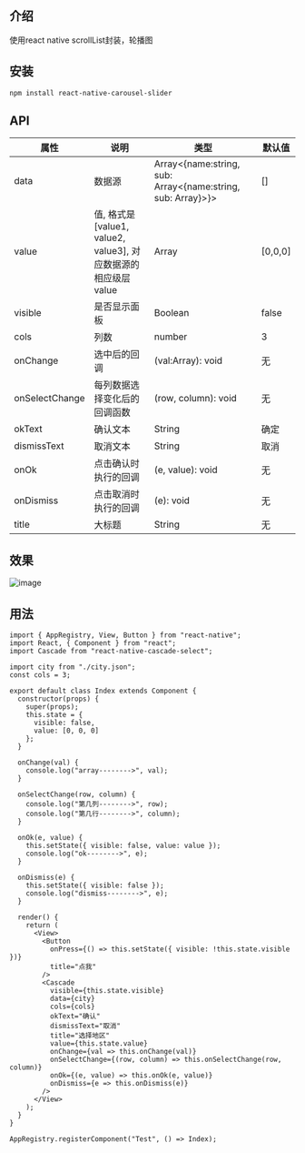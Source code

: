 ## 介绍
使用react native scrollList封装，轮播图
## 安装
```
npm install react-native-carousel-slider
```
## API
属性|说明|类型|默认值
---|---|---|---
data | 数据源| Array<{name:string, sub: Array<{name:string, sub: Array}>}>|[]
value | 值, 格式是[value1, value2, value3], 对应数据源的相应级层value| Array|[0,0,0]
visible|是否显示面板|Boolean|false
cols | 列数	| number|3
onChange | 选中后的回调| (val:Array): void|无
onSelectChange | 每列数据选择变化后的回调函数| (row, column): void|无
okText | 确认文本| String|确定
dismissText | 取消文本| String|取消
onOk | 点击确认时执行的回调| (e, value): void|无
onDismiss | 点击取消时执行的回调| (e): void|无
title | 大标题| String|无
## 效果
![image](http://note.youdao.com/yws/api/personal/file/WEBd626ffc915a73bf5b1fb5a3a95ffef8c?method=download&shareKey=d8c0447c13683703738090d7c228aae8)
## 用法
```
import { AppRegistry, View, Button } from "react-native";
import React, { Component } from "react";
import Cascade from "react-native-cascade-select";

import city from "./city.json";
const cols = 3;

export default class Index extends Component {
  constructor(props) {
    super(props);
    this.state = {
      visible: false,
      value: [0, 0, 0]
    };
  }

  onChange(val) {
    console.log("array-------->", val);
  }

  onSelectChange(row, column) {
    console.log("第几列-------->", row);
    console.log("第几行-------->", column);
  }

  onOk(e, value) {
    this.setState({ visible: false, value: value });
    console.log("ok-------->", e);
  }

  onDismiss(e) {
    this.setState({ visible: false });
    console.log("dismiss-------->", e);
  }

  render() {
    return (
      <View>
        <Button
          onPress={() => this.setState({ visible: !this.state.visible })}
          title="点我"
        />
        <Cascade
          visible={this.state.visible}
          data={city}
          cols={cols}
          okText="确认"
          dismissText="取消"
          title="选择地区"
          value={this.state.value}
          onChange={val => this.onChange(val)}
          onSelectChange={(row, column) => this.onSelectChange(row, column)}
          onOk={(e, value) => this.onOk(e, value)}
          onDismiss={e => this.onDismiss(e)}
        />
      </View>
    );
  }
}

AppRegistry.registerComponent("Test", () => Index);



```